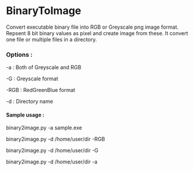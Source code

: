 # BinaryToImage

Convert executable binary file into RGB or Greyscale png image format. Repsent 8 bit binary values as pixel and create image from these. It convert one file or multiple files in a directory.

### Options :
   <p> -a		: Both of Greyscale and RGB </p>
   <p> -G		: Greyscale format </p>
   <p> -RGB	: RedGreenBlue format </p>
   <p> -d		: Directory name </p>

#### Sample usage :
 <p> binary2image.py -a sample.exe
 <p> binary2image.py -d /home/user/dir -RGB
 <p> binary2image.py -d /home/user/dir -G
 <p> binary2image.py -d /home/user/dir -a
